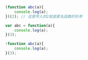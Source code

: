 
```js
(function abc(a){
    console.log(a);
})(2); // 这里传入的2就是匿名函数的形参
```

```js
var abc = function(a){
	console.log(a);
}(3);
```

```js
!function abc(a){
	console.log(a);
}(3);
```